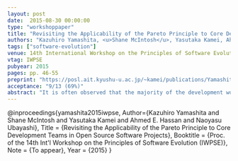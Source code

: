 ```yaml
---
layout: post
date:  2015-08-30 00:00:00
type: "workshoppaper"
title: "Revisiting the Applicability of the Pareto Principle to Core Development Teams in Open Source Software Projects"
authors: "Kazuhiro Yamashita, <u>Shane McIntosh</u>, Yasutaka Kamei, Ahmed E. Hassan, and Naoyasu Ubayashi"
tags: ["software-evolution"]
venue: 14th International Workshop on the Principles of Software Evolution (IWPSE)
vtag: IWPSE
pubyear: 2015
pages: pp. 46-55
preprint: "https://posl.ait.kyushu-u.ac.jp/~kamei/publications/Yamashita_IWPSE2015.pdf"
acceptance: "9/13 (69%)"
abstract: "It is often observed that the majority of the development work of an Open Source Software (OSS) project is contributed by a core team, i.e., a small subset of the pool of active developers. In fact, recent work has found that core development teams follow the Pareto principle --- roughly 80% of the code contributions are produced by 20% of the active developers. However, those findings are based on samples of between one and nine studied systems. In this paper, we revisit prior studies about core developers using 2,496 projects hosted on GitHub. We find that even when we vary the heuristic for detecting core developers, and when we control for system size, team size, and project age: (1) the Pareto principle does not seem to apply for 40%-87% of GitHub projects; and (2) more than 88% of GitHub projects have fewer than 16 core developers. Moreover, we find that when we control for the quantity of contributions, bug fixing accounts for a similar proportion of the contributions of both core (18%-20%) and non-core developers (21%-22%). Our findings suggest that the Pareto principle is not compatible with the core teams of many GitHub projects. In fact, several projects are more susceptible to the so-called 'bus factor,' where the impact of a core developer leaving a project would be quite harmful."
---
```

@inproceedings{yamashita2015iwpse,
Author={Kazuhiro Yamashita and Shane McIntosh and Yasutaka Kamei and Ahmed E. Hassan and Naoyasu Ubayashi},
	Title = {Revisiting the Applicability of the Pareto Principle to Core Development Teams in Open Source Software Projects},
	Booktitle = {Proc. of the 14th Int'l Workshop on the Principles of Software Evolution (IWPSE)},
	Note = {To appear},
	Year = {2015}
}
